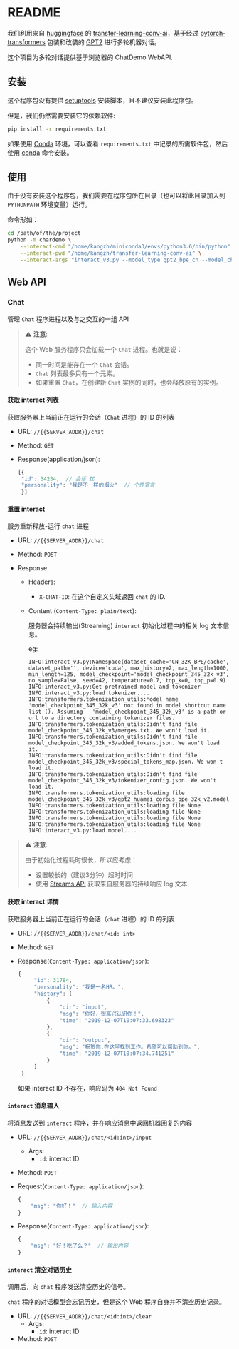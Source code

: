 # README

我们利用来自 [huggingface](https://huggingface.co/) 的 [transfer-learning-conv-ai](https://github.com/huggingface/transfer-learning-conv-ai)，基于经过 [pytorch-transformers](https://github.com/huggingface/transformers) 包装和改装的 [GPT2](https://github.com/openai/gpt-2) 进行多轮机器对话。

这个项目为多轮对话提供基于浏览器的 ChatDemo WebAPI.

## 安装

这个程序包没有提供 [setuptools][] 安装脚本，且不建议安装此程序包。

但是，我们仍然需要安装它的依赖软件:

```sh
pip install -r requirements.txt
```

如果使用 [Conda][] 环境，可以查看 `requirements.txt` 中记录的所需软件包，然后使用 [conda][] 命令安装。

## 使用

由于没有安装这个程序包，我们需要在程序包所在目录（也可以将此目录加入到 `PYTHONPATH` 环境变量）运行。

命令形如：

```bash
cd /path/of/the/project
python -m chardemo \
    --interact-cmd "/home/kangzh/miniconda3/envs/python3.6/bin/python" \
    --interact-pwd "/home/kangzh/transfer-learning-conv-ai" \
    --interact-args "interact_v3.py --model_type gpt2_bpe_cn --model_checkpoint model_checkpoint_345_32k_v3 --dataset_cache xinli001_jiandanxinli-qa.topics-convai-GPT2BPETokenizer_CN_32K_BPE-cache/cache --min_length 125 --max_length 1000 --temperature 0.7 --top_p 0.9"
```

## Web API

### Chat

管理 `Chat` 程序进程以及与之交互的一组 API

> ⚠ **注意**:
>
> 这个 Web 服务程序只会加载一个 `Chat` 进程。也就是说：
>
> - 同一时间是能存在一个 `Chat` 会话。
> - `Chat` 列表最多只有一个元素。
> - 如果重置 `Chat`，在创建新 `Chat` 实例的同时，也会释放原有的实例。

#### 获取 interact 列表

获取服务器上当前正在运行的会话（`Chat` 进程）的 ID 的列表

- URL: `//{{SERVER_ADDR}}/chat`

- Method: `GET`

- Response(application/json):

   ```js
   [{
    "id": 34234,  // 会话 ID
    "personality": "我是不一样的烟火"  // 个性宣言
    }]
   ```

#### 重置 interact

服务重新释放-运行 `chat` 进程

- URL: `//{{SERVER_ADDR}}/chat`

- Method: `POST`

- Response

  - Headers:
    - `X-CHAT-ID`: 在这个自定义头域返回 `chat` 的 ID.

  - Content (`Content-Type: plain/text`):

    服务器会持续输出(Streaming) `interact` 初始化过程中的相关 log 文本信息。

    eg:

    ```log
    INFO:interact_v3.py:Namespace(dataset_cache='CN_32K_BPE/cache',   dataset_path='', device='cuda', max_history=2, max_length=1000, min_length=125, model_checkpoint='model_checkpoint_345_32k_v3',   no_sample=False, seed=42, temperature=0.7, top_k=0, top_p=0.9)
    INFO:interact_v3.py:Get pretrained model and tokenizer
    INFO:interact_v3.py:load tokenizer....
    INFO:transformers.tokenization_utils:Model name 'model_checkpoint_345_32k_v3' not found in model shortcut name list (). Assuming   'model_checkpoint_345_32k_v3' is a path or url to a directory containing tokenizer files.
    INFO:transformers.tokenization_utils:Didn't find file model_checkpoint_345_32k_v3/merges.txt. We won't load it.
    INFO:transformers.tokenization_utils:Didn't find file model_checkpoint_345_32k_v3/added_tokens.json. We won't load it.
    INFO:transformers.tokenization_utils:Didn't find file model_checkpoint_345_32k_v3/special_tokens_map.json. We won't load it.
    INFO:transformers.tokenization_utils:Didn't find file model_checkpoint_345_32k_v3/tokenizer_config.json. We won't load it.
    INFO:transformers.tokenization_utils:loading file model_checkpoint_345_32k_v3/gpt2_huamei_corpus_bpe_32k_v2.model
    INFO:transformers.tokenization_utils:loading file None
    INFO:transformers.tokenization_utils:loading file None
    INFO:transformers.tokenization_utils:loading file None
    INFO:transformers.tokenization_utils:loading file None
    INFO:interact_v3.py:load model....
    ```

> ⚠ **注意**:
>
> 由于初始化过程耗时很长，所以应考虑：
>
> - 设置较长的（建议3分钟）超时时间
> - 使用 [Streams API](https://www.w3.org/TR/streams-api/) 获取来自服务器的持续响应 log 文本

#### 获取 interact 详情

获取服务器上当前正在运行的会话（`chat` 进程）的 ID 的列表

- URL: `//{{SERVER_ADDR}}/chat/<id: int>`

- Method: `GET`

- Response(`Content-Type: application/json`):

   ```js
   {
        "id": 31784,
        "personality": "我是一名HR。",
        "history": [
            {
                "dir": "input",
                "msg": "你好，很高兴认识你！",
                "time": "2019-12-07T10:07:33.698323"
            },
            {
                "dir": "output",
                "msg": "祝贺你,在这里找到工作。希望可以帮助到你。",
                "time": "2019-12-07T10:07:34.741251"
            }
        ]
    }
   ```

   如果 interact ID 不存在，响应码为 `404 Not Found`

#### `interact` 消息输入

将消息发送到 `interact` 程序，并在响应消息中返回机器回复的内容

- URL: `//{{SERVER_ADDR}}/chat/<id:int>/input`
  - Args:
    - `id`: interact ID

- Method: `POST`

- Request(`Content-Type: application/json`):

   ```js
   {
       "msg": "你好！"  // 输入内容
   }
   ```

- Response(`Content-Type: application/json`):

   ```js
   {
       "msg": "好！吃了么？"  // 输出内容
   }
   ```

#### `interact` 清空对话历史

调用后，向 `chat` 程序发送清空历史的信号。

`chat` 程序的对话模型会忘记历史，但是这个 Web 程序自身并不清空历史记录。

- URL: `//{{SERVER_ADDR}}/chat/<id:int>/clear`
  - Args:
    - `id`: interact ID
- Method: `POST`

[Conda]: https://conda.io/
[setuptools]: https://setuptools.readthedocs.io/
